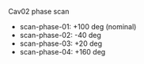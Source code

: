 Cav02 phase scan

- scan-phase-01: +100 deg (nominal)
- scan-phase-02:  -40 deg
- scan-phase-03:  +20 deg
- scan-phase-04: +160 deg 

